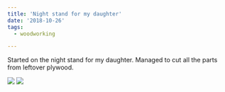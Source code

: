 ```yaml
---
title: 'Night stand for my daughter'
date: '2018-10-26'
tags:
  - woodworking

---
```


Started on the night stand for my daughter. Managed to cut all the parts from leftover plywood.

![](/images/nightstand.jpg)
![](/images/nightstand2.jpg)